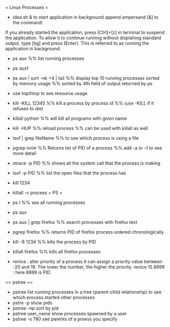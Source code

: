 = Linux Processes =

* idea.sh &
to start application in background append ampersand [&] to the command:

If you already started the application, press [Ctrl]+[z] in terminal to suspend the application. To allow it to continue running without displahing standard output, type [bg] and press [Enter]. This is referred to as running the application in background.

* ps aux
%% list running processes

* ps auxf

* ps aux | sort -nk +4 | tail
%% display top 10 running processes sorted by memory usage
%% sorted by 4th field of output returned by ps

* use top/htop to see resource usage

* kill -KILL 12345
%% kill a process by process id
%% (use -KILL if it refuses to die)

* killall python
%% will kill all programs with given name

* kill -HUP
%% reload process
%% can be used with killall as well


* lsof | grep fileName
%% to see which process is using a file

* pgrep nvim
%% Returns list of PID of a process
%% add -a or -f to see more detail

* strace -p PID
%% shows all the system call that the process is making
* lsof -p PID
%% list the open files that the process has
* kill 1234
* killall -v process
= PS =

* ps l
%% see all running processes

* ps aux
* ps aux | grep firefox
%% search processes with firefox text

* pgrep firefox
%% returns PID of firefox process ordered chronologically

* kill -9 1234
%% kills the process by PID

* killall firefox
%% kills all firefox processes

* renice : alter priority of a process
It can assign a priority value between -20 and 19. The lower the number, the higher the priority.
renice 15 8899 : here 8899 is PID


== pstree ==
* pstree
list running processes in a tree (parent-child relationship) to see which process started other processes
* pstre -p
show pids
* pstree -np
sort by pid
* pstree user_name
show processes spawned by a user
* pstree -s 780
see parents of a proess you specify
